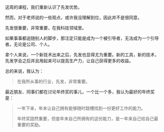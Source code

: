 这周的课程，我们重新认识了先发优势。

然而，对于老师说的一些观点，或许我没理解到位，因此并不是很同意。

先发很重要，非常重要，在我科技领域里。

如果事事都追随别人的脚步，那注定只能是成为一个被引导者，无法成为一个引导者。无论是公司、个人。

拿个人来说，一个新技术出来之后，先发也显得尤为重要。新的工具，新的技术，先发学会之后并且用起来可以提高生产力，让自己获得更多的收益。

总的来说，我认为：
> 在我所从事的行业，先发，非常重要。

最近朋友、同事们都在讨论年终奖的事儿，一个比一个多，我认为最好的年终奖是：
> 一年下来，年末让自己拥有能够随时跳槽找到一份更好工作的能力。
> 
> 年终奖固然重要，但是年末自己所拥有的这份能力，是一年来自己给自己最重要的奖励。


